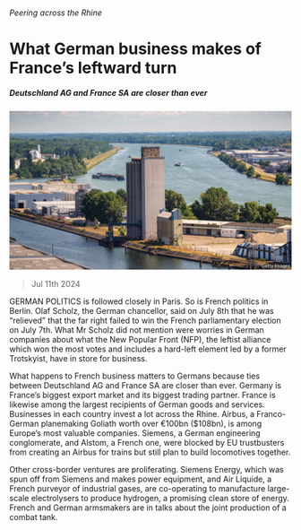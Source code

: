 ###### Peering across the Rhine

# What German business makes of France’s leftward turn 

##### Deutschland AG and France SA are closer than ever 

![image](images/20240713_WBP503.jpg) 

> Jul 11th 2024 

GERMAN POLITICS is followed closely in Paris. So is French politics in Berlin. Olaf Scholz, the German chancellor, said on July 8th that he was “relieved” that the far right failed to win the French parliamentary election on July 7th. What Mr Scholz did not mention were worries in German companies about what the New Popular Front (NFP), the leftist alliance which won the most votes and includes a hard-left element led by a former Trotskyist, have in store for business. 

What happens to French business matters to Germans because ties between Deutschland AG and France SA are closer than ever. Germany is France’s biggest export market and its biggest trading partner. France is likewise among the largest recipients of German goods and services. Businesses in each country invest a lot across the Rhine. Airbus, a Franco-German planemaking Goliath worth over €100bn ($108bn), is among Europe’s most valuable companies. Siemens, a German engineering conglomerate, and Alstom, a French one, were blocked by EU trustbusters from creating an Airbus for trains but still plan to build locomotives together. 

Other cross-border ventures are proliferating. Siemens Energy, which was spun off from Siemens and makes power equipment, and Air Liquide, a French purveyor of industrial gases, are co-operating to manufacture large-scale electrolysers to produce hydrogen, a promising clean store of energy. French and German armsmakers are in talks about the joint production of a combat tank.

